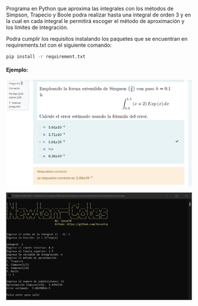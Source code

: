 Programa en Python que aproxima las integrales con los métodos 
de Simpson, Trapecio y Boole podra realizar hasta una integral 
de orden 3 y en la cual en cada integral le permitirá escoger 
el método de aproximación y los límites de integración. 

Podra cumplir los requisitos instalando los paquetes que se 
encuentran en requirements.txt con el siguiente comando:
```bash
pip install -r requirement.txt
```

#### Ejemplo: 
![Enunciado de ejemplo](https://raw.githubusercontent.com/Jossefrp/Metodos_Integracion/master/img/Problema_ejemplo.png)

![Ejecución del programa](https://raw.githubusercontent.com/Jossefrp/Metodos_Integracion/master/img/NewtonCotes_ejecucion.png)